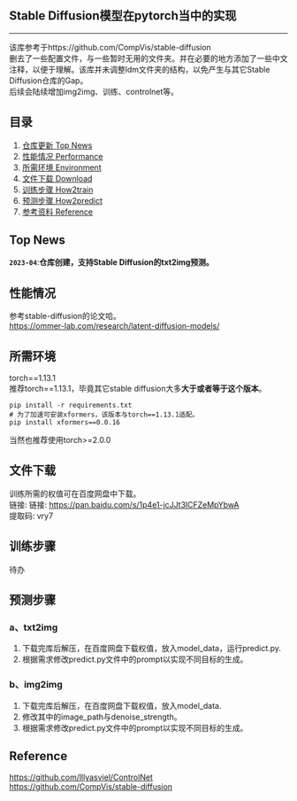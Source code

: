 ## Stable Diffusion模型在pytorch当中的实现
---

该库参考于https://github.com/CompVis/stable-diffusion  
删去了一些配置文件，与一些暂时无用的文件夹。并在必要的地方添加了一些中文注释，以便于理解。该库并未调整ldm文件夹的结构，以免产生与其它Stable Diffusion仓库的Gap。  
后续会陆续增加img2img、训练、controlnet等。  

## 目录
1. [仓库更新 Top News](#仓库更新)
2. [性能情况 Performance](#性能情况)
3. [所需环境 Environment](#所需环境)
4. [文件下载 Download](#文件下载)
5. [训练步骤 How2train](#训练步骤)
6. [预测步骤 How2predict](#预测步骤)
7. [参考资料 Reference](#Reference)

## Top News
**`2023-04`**:**仓库创建，支持Stable Diffusion的txt2img预测。**  

## 性能情况
参考stable-diffusion的论文哈。  
https://ommer-lab.com/research/latent-diffusion-models/

## 所需环境
torch==1.13.1     
推荐torch==1.13.1，毕竟其它stable diffusion大多**大于或者等于这个版本**。
```
pip install -r requirements.txt
# 为了加速可安装xformers，该版本与torch==1.13.1适配。
pip install xformers==0.0.16
```
当然也推荐使用torch>=2.0.0

## 文件下载
训练所需的权值可在百度网盘中下载。  
链接: 链接: https://pan.baidu.com/s/1p4e1-jcJJt3lCFZeMpYbwA    
提取码: vry7    

## 训练步骤
待办

## 预测步骤
### a、txt2img
1. 下载完库后解压，在百度网盘下载权值，放入model_data，运行predict.py.
2. 根据需求修改predict.py文件中的prompt以实现不同目标的生成。

### b、img2img 
1. 下载完库后解压，在百度网盘下载权值，放入model_data.
2. 修改其中的image_path与denoise_strength。
3. 根据需求修改predict.py文件中的prompt以实现不同目标的生成。

## Reference
https://github.com/lllyasviel/ControlNet   
https://github.com/CompVis/stable-diffusion  